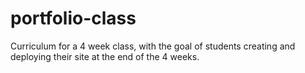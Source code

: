 # portfolio-class
Curriculum for a 4 week class, with the goal of students creating and deploying their site at the end of the 4 weeks.
